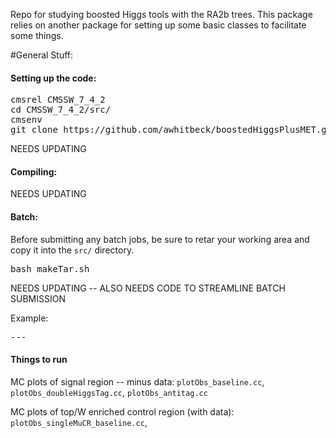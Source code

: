 Repo for studying boosted Higgs tools with the RA2b trees.  This package relies on another package for setting up some basic 
classes to facilitate some things.  

#General Stuff:

#### Setting up the code:
<pre>
cmsrel CMSSW_7_4_2
cd CMSSW_7_4_2/src/
cmsenv
git clone https://github.com/awhitbeck/boostedHiggsPlusMET.git
</pre>

NEEDS UPDATING

#### Compiling:

NEEDS UPDATING
 
#### Batch:

Before submitting any batch jobs, be sure to retar your working area and copy it into the <code>src/</code> directory.

<pre>
bash makeTar.sh        
</pre>

NEEDS UPDATING -- ALSO NEEDS CODE TO STREAMLINE BATCH SUBMISSION

Example:
<pre>
---
</pre>

#### Things to run

MC plots of signal region -- minus data: `plotObs_baseline.cc`, `plotObs_doubleHiggsTag.cc`, `plotObs_antitag.cc`

MC plots of top/W enriched control region (with data): `plotObs_singleMuCR_baseline.cc`, 